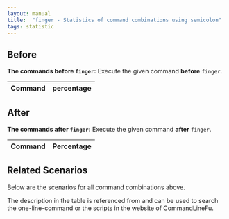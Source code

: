 ```yaml
---
layout: manual
title:  "finger - Statistics of command combinations using semicolon"
tags: statistic
---
```


## Before

__The commands before `finger`:__  Execute the given command __before__ `finger`.

| Command | percentage |
|--------|--------|



## After

__The commands after `finger`:__ Execute the given command __after__ `finger`.

| Command | Percentage | 
|-------|--------|



## Related Scenarios

Below are the scenarios for all command combinations above.

The description in the table is referenced from and can be used to search the one-line-command or the scripts in the website of CommandLineFu.




